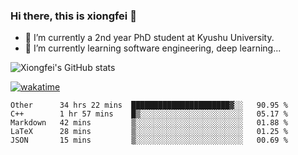 ### Hi there, this is xiongfei 👋


- 🔭 I’m currently a 2nd year PhD student at Kyushu University.
- 🌱 I’m currently learning software engineering, deep learning...

<!--
**Toma62299781/Toma62299781** is a ✨ _special_ ✨ repository because its `README.md` (this file) appears on your GitHub profile.
Here are some ideas to get you started:
-->

![Xiongfei's GitHub stats](https://github-readme-stats.vercel.app/api?username=Toma62299781)


[![wakatime](https://wakatime.com/badge/user/9e8d5516-d162-43e7-9563-87295d455a71.svg)](https://wakatime.com/@9e8d5516-d162-43e7-9563-87295d455a71)

<!--START_SECTION:waka-->
```text
Other      34 hrs 22 mins  ██████████████████████▓░░   90.95 % 
C++        1 hr 57 mins    █▒░░░░░░░░░░░░░░░░░░░░░░░   05.17 % 
Markdown   42 mins         ▒░░░░░░░░░░░░░░░░░░░░░░░░   01.88 % 
LaTeX      28 mins         ▒░░░░░░░░░░░░░░░░░░░░░░░░   01.25 % 
JSON       15 mins         ▒░░░░░░░░░░░░░░░░░░░░░░░░   00.69 % 
```
<!--END_SECTION:waka-->

